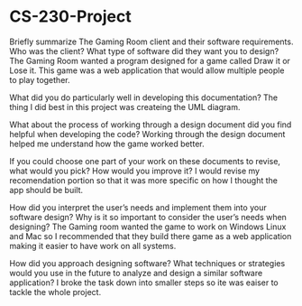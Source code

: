 # CS-230-Project

Briefly summarize The Gaming Room client and their software requirements. Who was the client? What type of software did they want you to design?
The Gaming Room wanted a program designed for a game called Draw it or Lose it. This game was a web application that would allow multiple people to play together.

What did you do particularly well in developing this documentation?
The thing I did best in this project was createing the UML diagram.

What about the process of working through a design document did you find helpful when developing the code?
Working through the design document helped me understand how the game worked better.

If you could choose one part of your work on these documents to revise, what would you pick? How would you improve it?
I would revise my recomendation portion so that it was more specific on how I thought the app should be built. 

How did you interpret the user’s needs and implement them into your software design? Why is it so important to consider the user’s needs when designing?
The Gaming room wanted the game to work on Windows Linux and Mac so I recommended that they build there game as a web application making it easier to have work on all systems.

How did you approach designing software? What techniques or strategies would you use in the future to analyze and design a similar software application?
I broke the task down into smaller steps so ite was eaiser to tackle the whole project.
